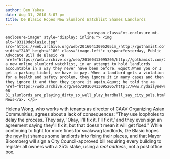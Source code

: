 ```yaml
---
author: Ben Yakas
date: Aug 31, 2010 3:07 pm
title: De Blasio Hopes New Slumlord Watchlist Shames Landlords
---
```


	
										<p><span class="mt-enclosure mt-enclosure-image" style="display: inline;"> <img alt="83110deblasio.jpg" src="https://web.archive.org/web/20160413095205im_/http://gothamist.com/attachments/byakas/83110deblasio.jpg" width="240" height="180" class="image-left"> </span>Yesterday, Public Advocate Bill de Blasio <a href="https://web.archive.org/web/20160413095205/http://gothamist.com/2010/08/30/de_blasio_launches_new_slumlord_wat.php">launched</a> a new online slumlord watchlist, in an attempt to hold landlords accountable in a way they never have been before. &quot;When you or I get a parking ticket, we have to pay. When a landlord gets a violation for a health and safety problem, they ignore it in many cases and then they ignore it and then they ignore it again,&quot; he told the <a href="https://web.archive.org/web/20160413095205/http://www.nydailynews.com/ny_local/2010/08/31/2010-08-31_slumlords_are_playing_dirty_so_well_play_hardball_say_city_pols.html">Daily News</a>. </p>

<p>Helena Wong, who works with tenants as director of CAAV Organizing Asian Communities, agrees about a lack of consequences: &quot;They use loopholes to delay the process. They say, &apos;Okay, I&apos;ll fix it, I&apos;ll fix it,&apos; and they even sign an agreement saying they&apos;ll fix it, but that doesn&apos;t mean it will get fixed.&quot; While continuing to fight for more fines for scalawag landlords, De Blasio hopes the <a href="https://web.archive.org/web/20160413095205/http://www.pubadvocate.nyc.gov/landlord-watchlist">new list</a> shames some landlords into fixing their places, and that Mayor Bloomberg will sign a City Council-approved bill requiring every building to register all owners with a 25% stake, using a <em>real address</em>, not a post office box.</p>					
										
									
				